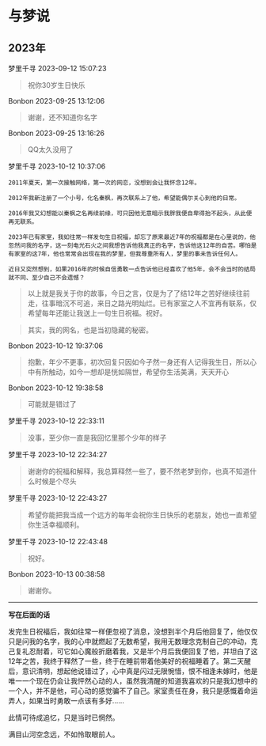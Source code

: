# 与梦说

## 2023年

梦里千寻 2023-09-12 15:07:23
> 祝你30岁生日快乐

Bonbon 2023-09-25 13:12:06
> 谢谢，还不知道你名字

Bonbon 2023-09-25 13:16:26
> QQ太久没用了

梦里千寻 2023-10-12 10:37:06

```
2011年夏天，第一次接触网络，第一次的网恋，没想到会让我怀念12年。

2012年我新注册了一个小号，化名秦枫，再次联系上了他，希望能偶尔关心到他的日常。

2016年我又幻想能以秦枫之名再续前缘，可只因他无意暗示我胖我便自卑得抬不起头，从此便再无联系。

2023年已有家室，我如往常一样发句生日祝福，却忘了原来最近7年的祝福都是在心里说的，他忽然问我的名字，这一刻电光石火之间我想告诉他我真正的名字，告诉他这12年的自苦。哪怕是有家室的这7年，他也常常会出现在我的梦里，但我尊重所有人，梦里的事未告诉任何人。

近日又突然想到，如果2016年的时候自信勇敢一点告诉他已经喜欢了他5年，会不会当时的结局就不同、至少自己不会遗憾？
```

> 以上就是我关于你的故事，今日之言，仅是为了了结12年之苦好继续往前走，往事暗沉不可追，来日之路光明灿烂。已有家室之人不宜再有联系，仅希望每年还能让我送上一句生日祝福。祝好。

> 其实，我的网名，也是当初隐藏的秘密。

Bonbon 2023-10-12 19:37:06
> 抱歉，年少不更事，初次回复只因如今孑然一身还有人记得我生日，所以心中有所触动，如今一想却是恍如隔世，希望你生活美满，天天开心

Bonbon 2023-10-12 19:38:58
> 可能就是错过了

梦里千寻 2023-10-12 22:33:11
> 没事，至少你一直是我回忆里那个少年的样子

梦里千寻 2023-10-12 22:34:27
> 谢谢你的祝福和解释，我总算释然一些了，要不然老梦到你，也真不知道什么时候是个尽头

梦里千寻 2023-10-12 22:43:27
> 希望你能把我当成一个远方的每年会祝你生日快乐的老朋友，她也一直希望你生活幸福顺利。

梦里千寻 2023-10-12 22:43:48
> 祝好。

Bonbon 2023-10-13 00:38:58
> 谢谢你。


---


**写在后面的话**

发完生日祝福后，我如往常一样便忽视了消息，没想到半个月后他回复了，他仅仅只是问我的名字，我的心中就燃起了无数希望，我用无数理念克制自己的冲动，克己复礼忍耐着，可它如心魔般折磨着我，又是半个月后我便回复了他，并坦白了这12年之苦，我终于释然了一些，终于在睡前带着他美好的祝福睡着了。第二天醒后，意识清明，想起他说错过了，心中真是闪过无限惋惜，恨不相逢未嫁时，他是唯一一个现在仍会让我怦然心动的人，虽然我清醒的知道我喜欢的只是我幻想中的一个人，并不是他，可心动的感觉骗不了自己。家室责任在身，我只是感慨着命运弄人，如果当时勇敢一点该有多好……

此情可待成追忆，只是当时已惘然。

满目山河空念远，不如怜取眼前人。